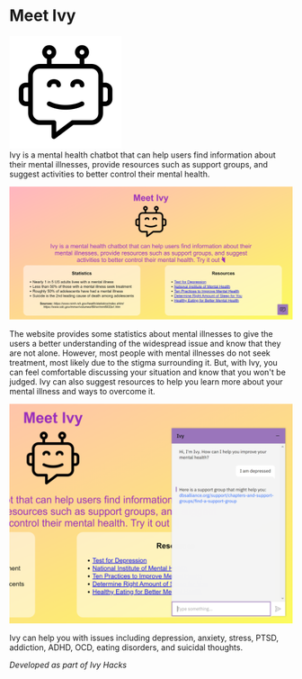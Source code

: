 # Meet Ivy
![Logo](https://github.com/AmyWeitzman/IvyHacks/blob/main/chatbot_icon.png?raw=true) <br>
Ivy is a mental health chatbot that can help users find information about their mental illnesses, provide resources such as support groups, and suggest activities to better control their mental health.

![Screenshot1](https://github.com/AmyWeitzman/IvyHacks/blob/main/screenshot1.PNG?raw=true) <br>

The website provides some statistics about mental illnesses to give the users a better understanding of the widespread issue and know that they are not alone. However, most people with mental illnesses do not seek treatment, most likely due to the stigma surrounding it. But, with Ivy, you can feel comfortable discussing your situation and know that you won't be judged. Ivy can also suggest resources to help you learn more about your mental illness and ways to overcome it.

![Screenshot2](https://github.com/AmyWeitzman/IvyHacks/blob/main/screenshot2.PNG?raw=true) <br>

Ivy can help you with issues including depression, anxiety, stress, PTSD, addiction, ADHD, OCD, eating disorders, and suicidal thoughts.

_Developed as part of Ivy Hacks_





